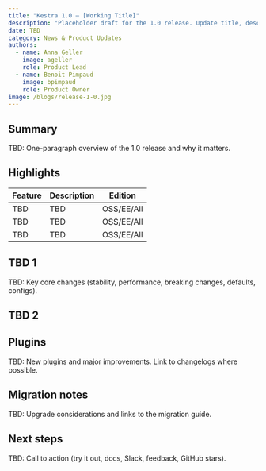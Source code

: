 ```yaml
---
title: "Kestra 1.0 — [Working Title]"
description: "Placeholder draft for the 1.0 release. Update title, description, and sections during the release cycle."
date: TBD
category: News & Product Updates
authors:
  - name: Anna Geller
    image: ageller
    role: Product Lead
  - name: Benoit Pimpaud
    image: bpimpaud
    role: Product Owner
image: /blogs/release-1-0.jpg
---
```


## Summary

TBD: One-paragraph overview of the 1.0 release and why it matters.

## Highlights

| Feature | Description | Edition |
|---------|-------------|---------|
| TBD | TBD | OSS/EE/All |
| TBD | TBD | OSS/EE/All |
| TBD | TBD | OSS/EE/All |

## TBD 1

TBD: Key core changes (stability, performance, breaking changes, defaults, configs).

## TBD 2



## Plugins

TBD: New plugins and major improvements. Link to changelogs where possible.

## Migration notes

TBD: Upgrade considerations and links to the migration guide.

## Next steps

TBD: Call to action (try it out, docs, Slack, feedback, GitHub stars).

